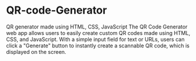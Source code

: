 # QR-code-Generator
QR generator made using HTML, CSS, JavaScript
The QR Code Generator web app allows users to easily create custom QR codes made using HTML, CSS, and JavaScript. With a simple input field for text or URLs, users can click a "Generate" button to instantly create a scannable QR code, which is displayed on the screen.
